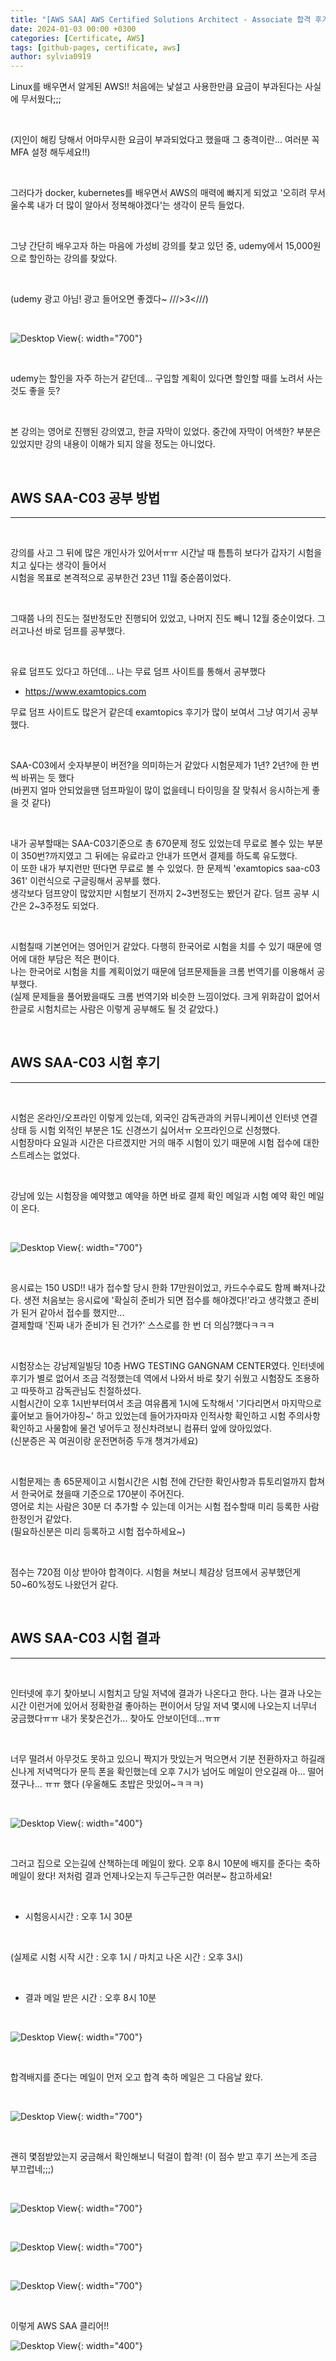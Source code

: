 ```yaml
---
title: "[AWS SAA] AWS Certified Solutions Architect - Associate 합격 후기"
date: 2024-01-03 00:00 +0300
categories: [Certificate, AWS]
tags: [github-pages, certificate, aws]
author: sylvia0919
---
```


Linux를 배우면서 알게된 AWS!! 처음에는 낯설고 사용한만큼 요금이 부과된다는 사실에 무서웠다;;;

&nbsp;&nbsp;

(지인이 해킹 당해서 어마무시한 요금이 부과되었다고 했을때 그 충격이란... 여러분 꼭 MFA 설정 해두세요!!)

&nbsp;&nbsp;

그러다가 docker, kubernetes를 배우면서 AWS의 매력에 빠지게 되었고 '오히려 무서울수록 내가 더 많이 알아서 정복해야겠다'는 생각이 문득 들었다.

&nbsp;&nbsp;

그냥 간단히 배우고자 하는 마음에 가성비 강의를 찾고 있던 중, udemy에서 15,000원으로 할인하는 강의를 찾았다.

&nbsp;&nbsp;

(udemy 광고 아님! 광고 들어오면 좋겠다~ ///>3<///)

&nbsp;&nbsp;

![Desktop View](assets/img/posts/2024-01-03-AWS-SAA-합격-후기/1.png){: width="700"}

&nbsp;&nbsp;

udemy는 할인을 자주 하는거 같던데... 구입할 계획이 있다면 할인할 때를 노려서 사는 것도 좋을 듯?

&nbsp;&nbsp;

본 강의는 영어로 진행된 강의였고, 한글 자막이 있었다. 중간에 자막이 어색한? 부분은 있었지만 강의 내용이 이해가 되지 않을 정도는 아니었다.

&nbsp;&nbsp;

## AWS SAA-C03 공부 방법 
---

&nbsp;&nbsp;

강의를 사고 그 뒤에 많은 개인사가 있어서ㅠㅠ 시간날 때 틈틈히 보다가 갑자기 시험을 치고 싶다는 생각이 들어서   
시험을 목표로 본격적으로 공부한건 23년 11월 중순쯤이었다.

&nbsp;&nbsp;

그때쯤 나의 진도는 절반정도만 진행되어 있었고, 나머지 진도 빼니 12월 중순이었다. 그러고나선 바로 덤프를 공부했다.

&nbsp;&nbsp;

유료 덤프도 있다고 하던데... 나는 무료 덤프 사이트를 통해서 공부했다

- <https://www.examtopics.com>

무료 덤프 사이트도 많은거 같은데 examtopics 후기가 많이 보여서 그냥 여기서 공부했다.

&nbsp;&nbsp;

SAA-C03에서 숫자부분이 버전?을 의미하는거 같았다 시험문제가 1년? 2년?에 한 번씩 바뀌는 듯 했다   
(바뀐지 얼마 안되었을땐 덤프파일이 많이 없을테니 타이밍을 잘 맞춰서 응시하는게 좋을 것 같다)

&nbsp;&nbsp;

내가 공부할때는 SAA-C03기준으로 총 670문제 정도 있었는데 무료로 볼수 있는 부분이 350번?까지였고 그 뒤에는 유료라고 안내가 뜨면서 결제를 하도록 유도했다.   
이 또한 내가 부지런만 떤다면 무료로 볼 수 있었다. 한 문제씩 'examtopics saa-c03 361' 이런식으로 구글링해서 공부를 했다.   
생각보다 덤프양이 많았지만 시험보기 전까지 2~3번정도는 봤던거 같다. 덤프 공부 시간은 2~3주정도 되었다.

&nbsp;&nbsp;

시험칠때 기본언어는 영어인거 같았다. 다행히 한국어로 시험을 치를 수 있기 때문에 영어에 대한 부담은 적은 편이다.   
나는 한국어로 시험을 치를 계획이었기 때문에 덤프문제들을 크롬 번역기를 이용해서 공부했다.   
(실제 문제들을 풀어봤을때도 크롬 번역기와 비슷한 느낌이었다. 크게 위화감이 없어서 한글로 시험치르는 사람은 이렇게 공부해도 될 것 같았다.)

&nbsp;&nbsp;

## AWS SAA-C03 시험 후기
---

&nbsp;&nbsp;

시험은 온라인/오프라인 이렇게 있는데, 외국인 감독관과의 커뮤니케이션 인터넷 연결상태 등 시험 외적인 부분은 1도 신경쓰기 싫어서ㅠ 오프라인으로 신청했다.   
시험장마다 요일과 시간은 다르겠지만 거의 매주 시험이 있기 때문에 시험 접수에 대한 스트레스는 없었다.

&nbsp;&nbsp;

강남에 있는 시험장을 예약했고 예약을 하면 바로 결제 확인 메일과 시험 예약 확인 메일이 온다.

&nbsp;&nbsp;

![Desktop View](assets/img/posts/2024-01-03-AWS-SAA-합격-후기/2.png){: width="700"}

&nbsp;&nbsp;

응시료는 150 USD!! 내가 접수할 당시 한화 17만원이었고, 카드수수료도 함께 빠져나갔다. 생전 처음보는 응시료에 '확실히 준비가 되면 접수를 해야겠다!'라고 생각했고 준비가 된거 같아서 접수를 했지만...  
결제할때 '진짜 내가 준비가 된 건가?' 스스로를 한 번 더 의심?했다ㅋㅋㅋ

&nbsp;&nbsp;

시험장소는 강남제일빌딩 10층 HWG TESTING GANGNAM CENTER였다. 인터넷에 후기가 별로 없어서 조금 걱정했는데 역에서 나와서 바로 찾기 쉬웠고 시험장도 조용하고 따뜻하고 감독관님도 친절하셨다.  
시험시간이 오후 1시반부터여서 조금 여유롭게 1시에 도착해서 '기다리면서 마지막으로 훑어보고 들어가야징~' 하고 있었는데 들어가자마자 인적사항 확인하고 시험 주의사항 확인하고 사물함에 물건 넣어두고 정신차려보니 컴퓨터 앞에 앉아있었다.  
(신분증은 꼭 여권이랑 운전면허증 두개 챙겨가세요)

&nbsp;&nbsp;

시험문제는 총 65문제이고 시험시간은 시험 전에 간단한 확인사항과 튜토리얼까지 합쳐서 한국어로 쳤을때 기준으로 170분이 주어진다.   
영어로 치는 사람은 30분 더 추가할 수 있는데 이거는 시험 접수할때 미리 등록한 사람 한정인거 같았다.  
(필요하신분은 미리 등록하고 시험 접수하세요~)

&nbsp;&nbsp;

점수는 720점 이상 받아야 합격이다. 시험을 쳐보니 체감상 덤프에서 공부했던게 50~60%정도 나왔던거 같다.

&nbsp;&nbsp;

## AWS SAA-C03 시험 결과
---

&nbsp;&nbsp;

인터넷에 후기 찾아보니 시험치고 당일 저녁에 결과가 나온다고 한다. 나는 결과 나오는 시간 이런거에 있어서 정확한걸 좋아하는 편이어서 당일 저녁 몇시에 나오는지 너무너 궁금했다ㅠㅠ 내가 못찾은건가... 찾아도 안보이던데...ㅠㅠ

&nbsp;&nbsp;

너무 떨려서 아무것도 못하고 있으니 짝지가 맛있는거 먹으면서 기분 전환하자고 하길래 신나게 저녁먹다가 문득 폰을 확인했는데 오후 7시가 넘어도 메일이 안오길래 아... 떨어졌구나... ㅠㅠ 했다 (우울해도 초밥은 맛있어~ㅋㅋㅋ)

&nbsp;&nbsp;

![Desktop View](assets/img/posts/2024-01-03-AWS-SAA-합격-후기/8.jpg){: width="400"}

&nbsp;&nbsp;

그러고 집으로 오는길에 산책하는데 메일이 왔다. 오후 8시 10분에 배지를 준다는 축하 메일이 왔다! 저처럼 결과 언제나오는지 두근두근한 여러분~ 참고하세요!

&nbsp;&nbsp;

- 시험응시시간
  : 오후 1시 30분

&nbsp;&nbsp;

(실제로 시험 시작 시간 : 오후 1시 / 마치고 나온 시간 : 오후 3시)

&nbsp;&nbsp;

- 결과 메일 받은 시간
  : 오후 8시 10분

&nbsp;&nbsp;

![Desktop View](assets/img/posts/2024-01-03-AWS-SAA-합격-후기/3.png){: width="700"}

&nbsp;&nbsp;

합격배지를 준다는 메일이 먼저 오고 합격 축하 메일은 그 다음날 왔다.

&nbsp;&nbsp;

![Desktop View](assets/img/posts/2024-01-03-AWS-SAA-합격-후기/4.png){: width="700"}

&nbsp;&nbsp;

괜히 몇점받았는지 궁금해서 확인해보니 턱걸이 합격! (이 점수 받고 후기 쓰는게 조금 부끄럽네;;;)

&nbsp;&nbsp;

![Desktop View](assets/img/posts/2024-01-03-AWS-SAA-합격-후기/5.png){: width="700"}

&nbsp;&nbsp;

![Desktop View](assets/img/posts/2024-01-03-AWS-SAA-합격-후기/6.png){: width="700"}

&nbsp;&nbsp;

![Desktop View](assets/img/posts/2024-01-03-AWS-SAA-합격-후기/7.png){: width="700"}

&nbsp;&nbsp;

이렇게 AWS SAA 클리어!!

![Desktop View](assets/img/posts/2024-01-03-AWS-SAA-합격-후기/9.gif){: width="400"}